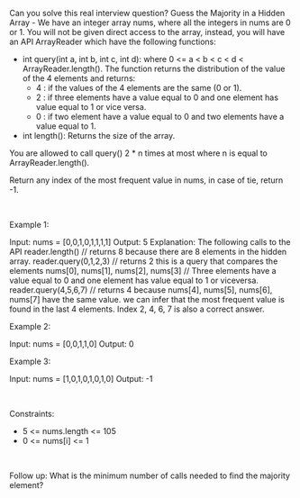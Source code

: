 Can you solve this real interview question? Guess the Majority in a Hidden Array - We have an integer array nums, where all the integers in nums are 0 or 1. You will not be given direct access to the array, instead, you will have an API ArrayReader which have the following functions:

 * int query(int a, int b, int c, int d): where 0 <= a < b < c < d < ArrayReader.length(). The function returns the distribution of the value of the 4 elements and returns:
   * 4 : if the values of the 4 elements are the same (0 or 1).
   * 2 : if three elements have a value equal to 0 and one element has value equal to 1 or vice versa.
   * 0 : if two element have a value equal to 0 and two elements have a value equal to 1.
 * int length(): Returns the size of the array.

You are allowed to call query() 2 * n times at most where n is equal to ArrayReader.length().

Return any index of the most frequent value in nums, in case of tie, return -1.

 

Example 1:


Input: nums = [0,0,1,0,1,1,1,1]
Output: 5
Explanation: The following calls to the API
reader.length() // returns 8 because there are 8 elements in the hidden array.
reader.query(0,1,2,3) // returns 2 this is a query that compares the elements nums[0], nums[1], nums[2], nums[3]
// Three elements have a value equal to 0 and one element has value equal to 1 or viceversa.
reader.query(4,5,6,7) // returns 4 because nums[4], nums[5], nums[6], nums[7] have the same value.
we can infer that the most frequent value is found in the last 4 elements.
Index 2, 4, 6, 7 is also a correct answer.


Example 2:


Input: nums = [0,0,1,1,0]
Output: 0


Example 3:


Input: nums = [1,0,1,0,1,0,1,0]
Output: -1


 

Constraints:

 * 5 <= nums.length <= 105
 * 0 <= nums[i] <= 1

 

Follow up: What is the minimum number of calls needed to find the majority element?